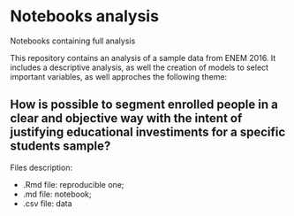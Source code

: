 # Notebooks analysis
Notebooks containing full analysis

This repository contains an analysis of a sample data from ENEM 2016. It includes a descriptive analysis, as well the creation of models to select important variables, as well approches the following theme: 

## How is possible to segment enrolled people in a clear and objective way with the intent of justifying educational investiments for a specific students sample?

Files description:
* .Rmd file: reproducible one;
* .md file: notebook;
* .csv file: data
